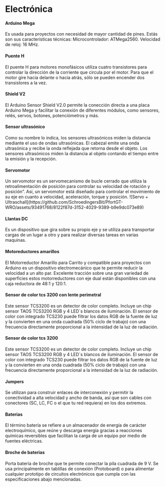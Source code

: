 <h1>Electrónica</h1>
<h4>Arduino Mega</h4>
Es usada para proyectos con necesidad de mayor cantidad de pines. Estás son sus características técnicas: Microcontrolador: ATMega2560. Velocidad de reloj: 16 MHz.

<h4>Puente H</h4>
El puente H para motores monofásicos utiliza cuatro transistores para controlar la dirección de la corriente que circula por el motor. Para que el motor gire hacia delante o hacia atrás, sólo se pueden encender dos transistores a la vez.

 <h4>Shield V2</h4>
El Arduino Sensor Shield V2.0 permite la conección directa a una placa Arduino Mega y facilitar la conexión de diferentes módulos, como sensores, relés, servos, botones, potenciómetros y más.

<h4>Sensor ultrasónico</h4>
Como su nombre lo indica, los sensores ultrasónicos miden la distancia mediante el uso de ondas ultrasónicas. El cabezal emite una onda ultrasónica y recibe la onda reflejada que retorna desde el objeto. Los sensores ultrasónicos miden la distancia al objeto contando el tiempo entre la emisión y la recepción.

<h4>Servomotor</h4>
Un servomotor es un servomecanismo de bucle cerrado que utiliza la retroalimentación de posición para controlar su velocidad de rotación y posición”. Así, un servomotor está diseñado para controlar el movimiento de su eje en cuanto a velocidad, aceleración, torque y posición.
![Servo + Ultraschall](https://github.com/SchroedingersBit/PfortGT-WRO/assets/93491768/8122f87d-3152-4029-9389-b9e9dc073e89)

<h4>Llantas DC</h4>
Es un dispositivo que gira sobre su propio eje y se utiliza para transportar cargas de un lugar a otro y para realizar diversas tareas en varias maquinas.

<h4>Motoreductores  amarillos</h4>
El Motorreductor Amarillo para Carrito y compatible para proyectos con Arduino es un dispositivo electromecánico que te permite reducir la velocidad a un alto par. Excelente tracción sobre una gran variedad de superficies estos motorreductores con eje dual están disponibles con una caja reductora de 48:1 y 120:1.

<h4>Sensor de color  tcs 3200 con lente perimetral</h4>
Este sensor TCS3200 es un detector de color completo. Incluye un chip sensor TAOS TCS3200 RGB y 4 LED`s blancos de iluminación. 
El sensor de color con integrado TCS230 puede filtrar los datos RGB de la fuente de luz y la convierten en una onda cuadrada (50% ciclo de trabajo) con una frecuencia directamente proporcional a la intensidad de la luz de radiación.

<h4>Sensor de color tcs 3200</h4>
Este sensor TCS3200 es un detector de color completo. Incluye un chip sensor TAOS TCS3200 RGB y 4 LED`s blancos de iluminación. 
El sensor de color con integrado TCS230 puede filtrar los datos RGB de la fuente de luz y la convierten en una onda cuadrada (50% ciclo de trabajo) con una frecuencia directamente proporcional a la intensidad de la luz de radiación.

<h4>Jumpers</h4>
Se utilizan para construir enlaces de interconexión y permitir la conectividad a alta velocidad y ancho de banda, así que son cables con conectores (SC, LC, FC o el que tu red requiera) en los dos extremos.

<h4>Baterias </h4>
El término batería se refiere a un almacenador de energía de carácter electroquímico, que reúne y descarga energía gracias a reacciones químicas reversibles que facilitan la carga de un equipo por medio de fuentes eléctricas.

<h4>Broche de baterias </h4>
Porta batería de broche que te permite conectar la pila cuadrada de 9 V. Se usa principalmente en tablillas de conexión (Protoboard) o para alimentar cualquier prototipo de circuitos electrónicos que cumpla con las especificaciones abajo mencionadas.
